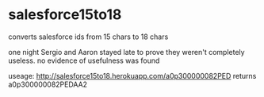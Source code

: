 # salesforce15to18
converts salesforce ids from 15 chars to 18 chars

one night Sergio and Aaron stayed late to prove they weren't completely useless.  no evidence of usefulness was found

useage: http://salesforce15to18.herokuapp.com/a0p300000082PED
returns a0p300000082PEDAA2
